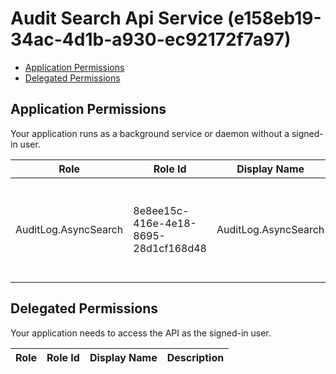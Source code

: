 # Audit Search Api Service (e158eb19-34ac-4d1b-a930-ec92172f7a97)
- [Application Permissions](#application-permissions)
- [Delegated Permissions](#delegated-permissions)

## Application Permissions
Your application runs as a background service or daemon without a signed-in user.

| Role | Role Id | Display Name | Description |
|---|---|---|---|
| AuditLog.AsyncSearch | 8e8ee15c-416e-4e18-8695-28d1cf168d48 | AuditLog.AsyncSearch | This allows service submit async search request on behalf of tenant. |

## Delegated Permissions
Your application needs to access the API as the signed-in user. 

| Role | Role Id | Display Name | Description |
|---|---|---|---|

